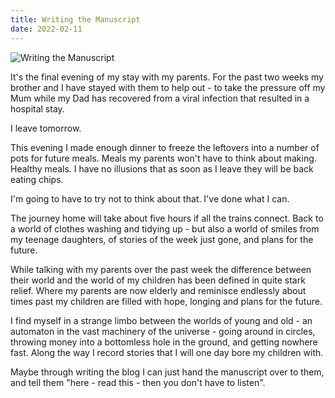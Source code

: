 ```yaml
---
title: Writing the Manuscript
date: 2022-02-11
---
```


![Writing the Manuscript](https://source.unsplash.com/03UCoidYvXw/1600x900)

It's the final evening of my stay with my parents. For the past two weeks my brother and I have stayed with them to help out - to take the pressure off my Mum while my Dad has recovered from a viral infection that resulted in a hospital stay.

I leave tomorrow.

This evening I made enough dinner to freeze the leftovers into a number of pots for future meals. Meals my parents won't have to think about making. Healthy meals. I have no illusions that as soon as I leave they will be back eating chips.

I'm going to have to try not to think about that. I've done what I can.

The journey home will take about five hours if all the trains connect. Back to a world of clothes washing and tidying up - but also a world of smiles from my teenage daughters, of stories of the week just gone, and plans for the future.

While talking with my parents over the past week the difference between their world and the world of my children has been defined in quite stark relief. Where my parents are now elderly and reminisce endlessly about times past my children are filled with hope, longing and plans for the future.

I find myself in a strange limbo between the worlds of young and old - an automaton in the vast machinery of the universe - going around in circles, throwing money into a bottomless hole in the ground, and getting nowhere fast. Along the way I record stories that I will one day bore my children with.

Maybe through writing the blog I can just hand the manuscript over to them, and tell them "here - read this - then you don't have to listen".